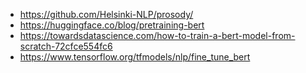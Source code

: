 - https://github.com/Helsinki-NLP/prosody/
- https://huggingface.co/blog/pretraining-bert
- https://towardsdatascience.com/how-to-train-a-bert-model-from-scratch-72cfce554fc6
- https://www.tensorflow.org/tfmodels/nlp/fine_tune_bert
